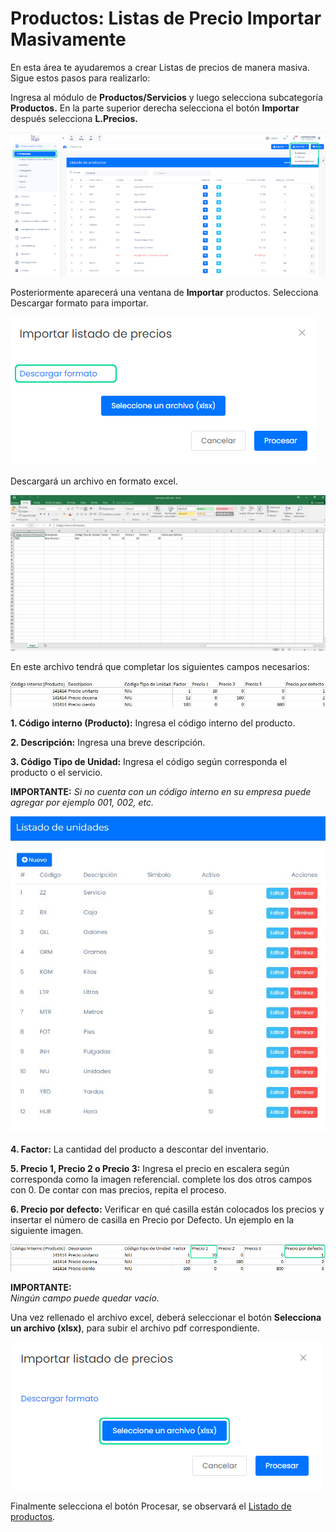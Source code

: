 # Productos: Listas de Precio Importar Masivamente
En esta área te ayudaremos a crear Listas de precios de manera masiva. Sigue estos pasos para realizarlo:

Ingresa al módulo de **Productos/Servicios** y luego selecciona subcategoría **Productos.** En la parte superior derecha selecciona el botón **Importar** después selecciona **L.Precios.**

![Alt text](img/Listas-de-Precio-Importar-Masivamente_01.jpg)

Posteriormente aparecerá una ventana de **Importar** productos. Selecciona Descargar formato para importar.

![Alt text](img/Listas-de-Precio-Importar-Masivamente_02.jpg)

Descargará un archivo en formato excel.

![Alt text](img/Listas-de-Precio-Importar-Masivamente_03.jpg)

En este archivo tendrá que completar los siguientes campos necesarios:

![Alt text](img/Listas-de-Precio-Importar-Masivamente_04.jpg)

**1.  Código interno (Producto):** Ingresa el código interno del producto.

**2.  Descripción:** Ingresa una breve descripción.

**3.  Código Tipo de Unidad:** Ingresa el código según corresponda el producto o el servicio.

**IMPORTANTE:**
_Si no cuenta con un código interno en su empresa puede agregar por ejemplo 001, 002, etc._

![Alt text](img/Listas-de-Precio-Importar-Masivamente_05.jpg)

**4.  Factor:** La cantidad del producto a descontar del inventario.

**5.  Precio 1, Precio 2 o  Precio 3:** Ingresa el precio en escalera según corresponda como la imagen referencial. complete los dos otros campos con 0. De contar con mas precios, repita el proceso.

**6.  Precio por defecto:** Verificar en qué casilla están colocados los precios y insertar el número de casilla en Precio por Defecto. Un ejemplo en la siguiente imagen.

![Alt text](img/Listas-de-Precio-Importar-Masivamente_06.jpg)

**IMPORTANTE:**  
_Ningún campo puede quedar vacío._

Una vez rellenado el archivo excel, deberá seleccionar el botón **Selecciona un archivo (xlsx)**, para subir el archivo pdf correspondiente.

![Alt text](img/Listas-de-Precio-Importar-Masivamente_07.jpg)

Finalmente selecciona el botón Procesar, se observará el [Listado de productos](#).